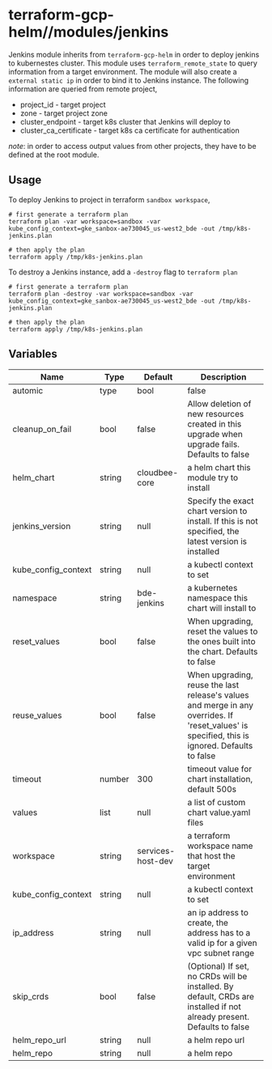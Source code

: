 # terraform-gcp-helm//modules/jenkins

Jenkins module inherits from `terraform-gcp-helm` in order to deploy jenkins to kubernestes cluster. This module uses `terraform_remote_state` to query information from a target environment. The module will also create a `external static ip` in order to bind it to Jenkins instance. The following information are queried from remote project,

* project_id - target project 
* zone - target project zone
* cluster_endpoint - target k8s cluster that Jenkins will deploy to
* cluster_ca_certificate - target k8s ca certificate for authentication

_note_: in order to access output values from other projects, they have to be defined at the root module.

## Usage

To deploy Jenkins to project in terraform `sandbox workspace`,

    # first generate a terraform plan
    terraform plan -var workspace=sandbox -var kube_config_context=gke_sanbox-ae730045_us-west2_bde -out /tmp/k8s-jenkins.plan

    # then apply the plan
    terraform apply /tmp/k8s-jenkins.plan

To destroy a Jenkins instance, add a `-destroy` flag to `terraform plan`

    # first generate a terraform plan
    terraform plan -destroy -var workspace=sandbox -var kube_config_context=gke_sanbox-ae730045_us-west2_bde -out /tmp/k8s-jenkins.plan

    # then apply the plan
    terraform apply /tmp/k8s-jenkins.plan

## Variables

|Name|Type|Default|Description|
|----|----|-------|-----------|
automic|type|bool|false|f set, installation process purges chart on fail. The wait flag will be set automatically if atomic is used. Defaults to false|
cleanup_on_fail|bool|false|Allow deletion of new resources created in this upgrade when upgrade fails. Defaults to false|
helm_chart|string|cloudbee-core|a helm chart this module try to install|
jenkins_version|string|null|Specify the exact chart version to install. If this is not specified, the latest version is installed|
kube_config_context|string|null|a kubectl context to set|
namespace|string|bde-jenkins|a kubernetes namespace this chart will install to|
reset_values|bool|false|When upgrading, reset the values to the ones built into the chart. Defaults to false|
reuse_values|bool|false|When upgrading, reuse the last release's values and merge in any overrides. If 'reset_values' is specified, this is ignored. Defaults to false|
timeout|number|300|timeout value for chart installation, default 500s|
values|list|null|a list of custom chart value.yaml files|
workspace|string|services-host-dev|a terraform workspace name that host the target environment|
kube_config_context|string|null|a kubectl context to set|
ip_address|string|null|an ip address to create, the address has to a valid ip for a given vpc subnet range|
skip_crds|bool|false|(Optional) If set, no CRDs will be installed. By default, CRDs are installed if not already present. Defaults to false|
helm_repo_url|string|null|a helm repo url|
helm_repo|string|null|a helm repo|
